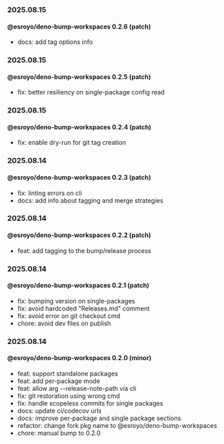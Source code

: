 ### 2025.08.15

#### @esroyo/deno-bump-workspaces 0.2.6 (patch)

- docs: add tag options info

### 2025.08.15

#### @esroyo/deno-bump-workspaces 0.2.5 (patch)

- fix: better resiliency on single-package config read

### 2025.08.15

#### @esroyo/deno-bump-workspaces 0.2.4 (patch)

- fix: enable dry-run for git tag creation

### 2025.08.14

#### @esroyo/deno-bump-workspaces 0.2.3 (patch)

- fix: linting errors on cli
- docs: add info about tagging and merge strategies

### 2025.08.14

#### @esroyo/deno-bump-workspaces 0.2.2 (patch)

- feat: add tagging to the bump/release process

### 2025.08.14

#### @esroyo/deno-bump-workspaces 0.2.1 (patch)

- fix: bumping version on single-packages
- fix: avoid hardcoded "Releases.md" comment
- fix: avoid error on git checkout cmd
- chore: avoid dev files on publish

### 2025.08.14

#### @esroyo/deno-bump-workspaces 0.2.0 (minor)

- feat: support standalone packages
- feat: add per-package mode
- feat: allow arg --release-note-path via cli
- fix: git restoration using wrong cmd
- fix: handle scopeless commits for single packages
- docs: update ci/codecov urls
- docs: improve per-package and single package sections
- refactor: change fork pkg name to @esroyo/deno-bump-workspaces
- chore: manual bump to 0.2.0
